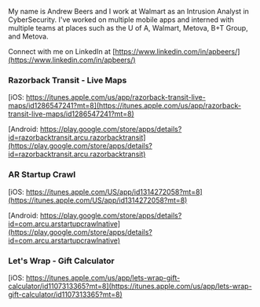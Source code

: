 My name is Andrew Beers and I work at Walmart as an Intrusion Analyst in CyberSecurity. I've worked on multiple mobile apps and interned with multiple teams at places such as the U of A, Walmart, Metova, B+T Group, and Metova.

Connect with me on LinkedIn at [https://www.linkedin.com/in/apbeers/](https://www.linkedin.com/in/apbeers/)

### Razorback Transit - Live Maps

[iOS: https://itunes.apple.com/us/app/razorback-transit-live-maps/id1286547241?mt=8](https://itunes.apple.com/us/app/razorback-transit-live-maps/id1286547241?mt=8)

[Android: https://play.google.com/store/apps/details?id=razorbacktransit.arcu.razorbacktransit](https://play.google.com/store/apps/details?id=razorbacktransit.arcu.razorbacktransit)

### AR Startup Crawl

[iOS: https://itunes.apple.com/US/app/id1314272058?mt=8](https://itunes.apple.com/US/app/id1314272058?mt=8)

[Android: https://play.google.com/store/apps/details?id=com.arcu.arstartupcrawlnative](https://play.google.com/store/apps/details?id=com.arcu.arstartupcrawlnative)

### Let's Wrap - Gift Calculator

[iOS: https://itunes.apple.com/us/app/lets-wrap-gift-calculator/id1107313365?mt=8](https://itunes.apple.com/us/app/lets-wrap-gift-calculator/id1107313365?mt=8)